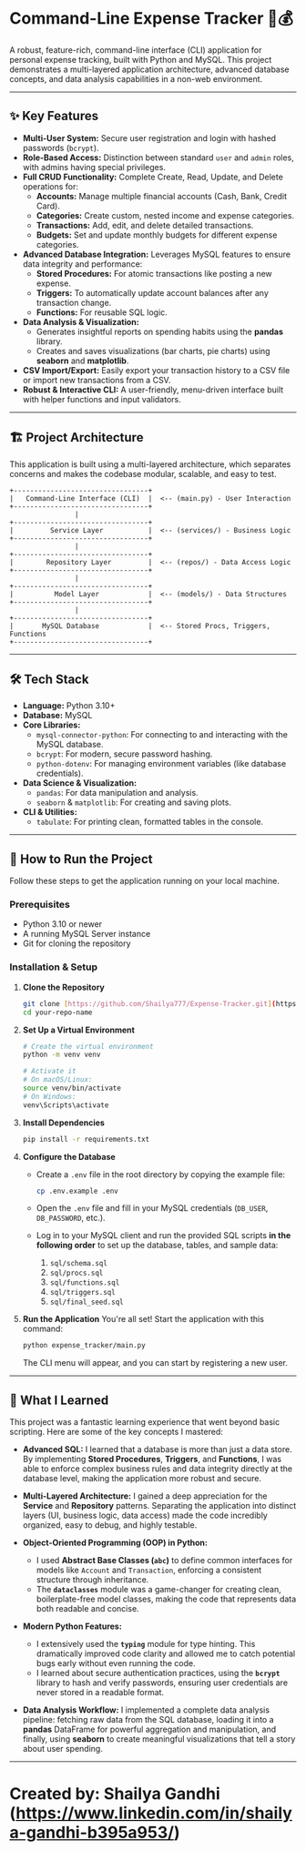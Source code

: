 # Command-Line Expense Tracker 🐍💰

A robust, feature-rich, command-line interface (CLI) application for personal expense tracking, built with Python and MySQL. 
This project demonstrates a multi-layered application architecture, advanced database concepts, and data analysis capabilities in a non-web environment.

---

## ✨ Key Features

* **Multi-User System:** Secure user registration and login with hashed passwords (`bcrypt`).
* **Role-Based Access:** Distinction between standard `user` and `admin` roles, with admins having special privileges.
* **Full CRUD Functionality:** Complete Create, Read, Update, and Delete operations for:
    * **Accounts:** Manage multiple financial accounts (Cash, Bank, Credit Card).
    * **Categories:** Create custom, nested income and expense categories.
    * **Transactions:** Add, edit, and delete detailed transactions.
    * **Budgets:** Set and update monthly budgets for different expense categories.
* **Advanced Database Integration:** Leverages MySQL features to ensure data integrity and performance:
    * **Stored Procedures:** For atomic transactions like posting a new expense.
    * **Triggers:** To automatically update account balances after any transaction change.
    * **Functions:** For reusable SQL logic.
* **Data Analysis & Visualization:**
    * Generates insightful reports on spending habits using the **pandas** library.
    * Creates and saves visualizations (bar charts, pie charts) using **seaborn** and **matplotlib**.
* **CSV Import/Export:** Easily export your transaction history to a CSV file or import new transactions from a CSV.
* **Robust & Interactive CLI:** A user-friendly, menu-driven interface built with helper functions and input validators.

---

## 🏗️ Project Architecture

This application is built using a multi-layered architecture, which separates concerns and makes the codebase modular, scalable, and easy to test.

```
+---------------------------------+
|   Command-Line Interface (CLI)  |  <-- (main.py) - User Interaction
+---------------------------------+
                |
+---------------------------------+
|         Service Layer           |  <-- (services/) - Business Logic
+---------------------------------+
                |
+---------------------------------+
|        Repository Layer         |  <-- (repos/) - Data Access Logic
+---------------------------------+
                |
+---------------------------------+
|          Model Layer            |  <-- (models/) - Data Structures
+---------------------------------+
                |
+---------------------------------+
|       MySQL Database            |  <-- Stored Procs, Triggers, Functions
+---------------------------------+
```

---

## 🛠️ Tech Stack

* **Language:** Python 3.10+
* **Database:** MySQL
* **Core Libraries:**
    * `mysql-connector-python`: For connecting to and interacting with the MySQL database.
    * `bcrypt`: For modern, secure password hashing.
    * `python-dotenv`: For managing environment variables (like database credentials).
* **Data Science & Visualization:**
    * `pandas`: For data manipulation and analysis.
    * `seaborn` & `matplotlib`: For creating and saving plots.
* **CLI & Utilities:**
    * `tabulate`: For printing clean, formatted tables in the console.

---

## 🚀 How to Run the Project

Follow these steps to get the application running on your local machine.

### Prerequisites

* Python 3.10 or newer
* A running MySQL Server instance
* Git for cloning the repository

### Installation & Setup

1.  **Clone the Repository**
    ```bash
    git clone [https://github.com/Shailya777/Expense-Tracker.git](https://github.com/your-username/your-repo-name.git)
    cd your-repo-name
    ```

2.  **Set Up a Virtual Environment**
    ```bash
    # Create the virtual environment
    python -m venv venv

    # Activate it
    # On macOS/Linux:
    source venv/bin/activate
    # On Windows:
    venv\Scripts\activate
    ```

3.  **Install Dependencies**
    ```bash
    pip install -r requirements.txt
    ```

4.  **Configure the Database**
    * Create a `.env` file in the root directory by copying the example file:
        ```bash
        cp .env.example .env
        ```
    * Open the `.env` file and fill in your MySQL credentials (`DB_USER`, `DB_PASSWORD`, etc.).

    * Log in to your MySQL client and run the provided SQL scripts **in the following order** to set up the database, tables, and sample data:
        1.  `sql/schema.sql`
        2.  `sql/procs.sql`
        3.  `sql/functions.sql`
        4.  `sql/triggers.sql`
        5.  `sql/final_seed.sql`

5.  **Run the Application**
    You're all set! Start the application with this command:
    ```bash
    python expense_tracker/main.py
    ```
    The CLI menu will appear, and you can start by registering a new user.


---

## 🧠 What I Learned

This project was a fantastic learning experience that went beyond basic scripting. Here are some of the key concepts I mastered:

* **Advanced SQL:** I learned that a database is more than just a data store. By implementing **Stored Procedures**, **Triggers**, and **Functions**, I was able to enforce complex business rules and data integrity directly at the database level, making the application more robust and secure.

* **Multi-Layered Architecture:** I gained a deep appreciation for the **Service** and **Repository** patterns. Separating the application into distinct layers (UI, business logic, data access) made the code incredibly organized, easy to debug, and highly testable.

* **Object-Oriented Programming (OOP) in Python:**
    * I used **Abstract Base Classes (`abc`)** to define common interfaces for models like `Account` and `Transaction`, enforcing a consistent structure through inheritance.
    * The **`dataclasses`** module was a game-changer for creating clean, boilerplate-free model classes, making the code that represents data both readable and concise.

* **Modern Python Features:**
    * I extensively used the **`typing`** module for type hinting. This dramatically improved code clarity and allowed me to catch potential bugs early without even running the code.
    * I learned about secure authentication practices, using the **`bcrypt`** library to hash and verify passwords, ensuring user credentials are never stored in a readable format.

* **Data Analysis Workflow:** I implemented a complete data analysis pipeline: fetching raw data from the SQL database, loading it into a **pandas** DataFrame for powerful aggregation and manipulation, and finally, using **seaborn** to create meaningful visualizations that tell a story about user spending.

---

# Created by: Shailya Gandhi (https://www.linkedin.com/in/shailya-gandhi-b395a953/)
